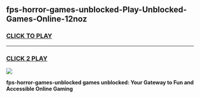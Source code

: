 
## fps-horror-games-unblocked-Play-Unblocked-Games-Online-12noz
<h3>
<a href="https://premium76.site?title=fps-horror-games-unblocked&ref=24A">CLICK TO PLAY</a></h3>
<hr>

<h3>
<a href="https://premium76.site?title=fps-horror-games-unblocked&ref=24A">CLICK 2 PLAY</a>
  
</h3>

<a href="https://premium76.site?title=fps-horror-games-unblocked&ref=24A"><img src="https://clearcache.store/games.png"></a>


**fps-horror-games-unblocked games unblocked: Your Gateway to Fun and Accessible Online Gaming**
